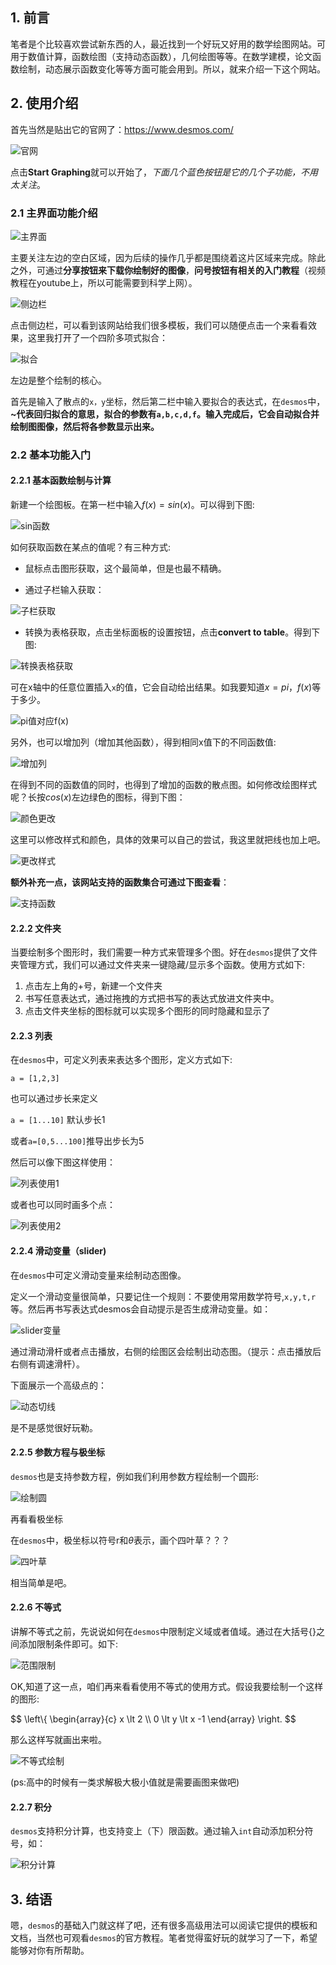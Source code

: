 
## 1. 前言

笔者是个比较喜欢尝试新东西的人，最近找到一个好玩又好用的数学绘图网站。可用于数值计算，函数绘图（支持动态函数），几何绘图等等。在数学建模，论文函数绘制，动态展示函数变化等等方面可能会用到。所以，就来介绍一下这个网站。
<!-- more -->
## 2. 使用介绍

首先当然是贴出它的官网了：https://www.desmos.com/

![官网](https://pic3.superbed.cn/item/5cfbad1a451253d178d94d0d.jpg)


点击**Start Graphing**就可以开始了，*下面几个蓝色按钮是它的几个子功能，不用太关注*。

### 2.1 主界面功能介绍

![主界面](https://pic3.superbed.cn/item/5cfbad1e451253d178d94d57.jpg)


主要关注左边的空白区域，因为后续的操作几乎都是围绕着这片区域来完成。除此之外，可通过**分享按钮来下载你绘制好的图像**，**问号按钮有相关的入门教程**（视频教程在youtube上，所以可能需要到科学上网）。

![侧边栏](https://pic.superbed.cn/item/5cfbad24451253d178d94dd0.jpg)


点击侧边栏，可以看到该网站给我们很多模板，我们可以随便点击一个来看看效果，这里我打开了一个四阶多项式拟合：

![拟合](https://pic.superbed.cn/item/5cfbad26451253d178d94e10.jpg)

左边是整个绘制的核心。

首先是输入了散点的`x，y`坐标，然后第二栏中输入要拟合的表达式，在`desmos`中，**~**代表回归拟合的意思，拟合的参数有`a,b,c,d,f`。输入完成后，它会**自动拟合并绘制图图像，然后将各参数显示出来。**

### 2.2 基本功能入门

#### 2.2.1 基本函数绘制与计算

新建一个绘图板。在第一栏中输入$f(x) = sin(x)$。可以得到下图:

![sin函数](https://pic2.superbed.cn/item/5cfbad28451253d178d94e4a.jpg)

如何获取函数在某点的值呢？有三种方式:

- 鼠标点击图形获取，这个最简单，但是也最不精确。

- 通过子栏输入获取：

![子栏获取](https://pic.superbed.cn/item/5cfbad2b451253d178d94e8a.jpg)

- 转换为表格获取，点击坐标面板的设置按钮，点击**convert to table**。得到下图:

![转换表格获取](https://pic3.superbed.cn/item/5cfbad2c451253d178d94ec5.jpg)


  可在x轴中的任意位置插入`x`的值，它会自动给出结果。如我要知道$x=pi，f(x)$等于多少。

![pi值对应f(x)](https://pic.superbed.cn/item/5cfbad2d451253d178d94f03.jpg)

另外，也可以增加列（增加其他函数），得到相同x值下的不同函数值:

![增加列](https://pic3.superbed.cn/item/5cfbad2f451253d178d94f3b.jpg)


在得到不同的函数值的同时，也得到了增加的函数的散点图。如何修改绘图样式呢？长按$cos(x)$左边绿色的图标，得到下图：

![颜色更改](https://pic.superbed.cn/item/5cfbad32451253d178d94f7e.jpg)


这里可以修改样式和颜色，具体的效果可以自己的尝试，我这里就把线也加上吧。

![更改样式](https://pic.superbed.cn/item/5cfbad34451253d178d94fb9.jpg)

**额外补充一点，该网站支持的函数集合可通过下图查看**：

![支持函数](https://pic1.superbed.cn/item/5cfbad37451253d178d94ffe.jpg)



#### 2.2.2 文件夹

当要绘制多个图形时，我们需要一种方式来管理多个图。好在`desmos`提供了文件夹管理方式，我们可以通过文件夹来一键隐藏/显示多个函数。使用方式如下:

1. 点击左上角的+号，新建一个文件夹
2. 书写任意表达式，通过拖拽的方式把书写的表达式放进文件夹中。
3. 点击文件夹坐标的图标就可以实现多个图形的同时隐藏和显示了

#### 2.2.3 列表

在`desmos`中，可定义列表来表达多个图形，定义方式如下:

`a = [1,2,3]`

也可以通过步长来定义

`a = [1...10]` 默认步长1

或者`a=[0,5...100]`推导出步长为5

然后可以像下图这样使用：

![列表使用1](https://pic1.superbed.cn/item/5cfbad3a451253d178d95058.jpg)

或者也可以同时画多个点：

![列表使用2](https://pic.superbed.cn/item/5cfbad3d451253d178d95096.jpg)



#### 2.2.4 滑动变量（slider)

在`desmos`中可定义滑动变量来绘制动态图像。

定义一个滑动变量很简单，只要记住一个规则：不要使用常用数学符号,`x,y,t,r`等。然后再书写表达式desmos会自动提示是否生成滑动变量。如：

![slider变量](https://pic.superbed.cn/item/5cfbad43451253d178d95110.jpg)

通过滑动滑杆或者点击播放，右侧的绘图区会绘制出动态图。（提示：点击播放后右侧有调速滑杆）。

下面展示一个高级点的：

![动态切线](https://raw.githubusercontent.com/ravenxrz/BlogPic/master/img/007LxXtnly1g2ofycr6udg311s0jjk3z.gif)

是不是感觉很好玩勒。

#### 2.2.5 参数方程与极坐标

`desmos`也是支持参数方程，例如我们利用参数方程绘制一个圆形:

![绘制圆](https://pic.superbed.cn/item/5cfbad45451253d178d95147.jpg)


再看看极坐标

在`desmos`中，极坐标以符号r和$\theta$表示，画个四叶草？？？

![四叶草](https://pic1.superbed.cn/item/5cfbad4b451253d178d951a6.jpg)

相当简单是吧。

#### 2.2.6 不等式

讲解不等式之前，先说说如何在`desmos`中限制定义域或者值域。通过在大括号{}之间添加限制条件即可。如下:

![范围限制](https://pic.superbed.cn/item/5cfbad4d451253d178d951ef.jpg)

OK,知道了这一点，咱们再来看看使用不等式的使用方式。假设我要绘制一个这样的图形:

$$
\\left\\{
\\begin{array}{c}
x \\lt 2	\\\\
0 \\lt y \\lt x -1
\\end{array}
\\right.
$$

那么这样写就画出来啦。

![不等式绘制](https://pic.superbed.cn/item/5cfbad51451253d178d9523c.jpg)

(ps:高中的时候有一类求解极大极小值就是需要画图来做吧)

#### 2.2.7 积分

`desmos`支持积分计算，也支持变上（下）限函数。通过输入`int`自动添加积分符号，如：

![积分计算](https://pic.superbed.cn/item/5cfbad58451253d178d952cf.jpg)

## 3. 结语

嗯，`desmos`的基础入门就这样了吧，还有很多高级用法可以阅读它提供的模板和文档，当然也可观看`desmos`的官方教程。笔者觉得蛮好玩的就学习了一下，希望能够对你有所帮助。

